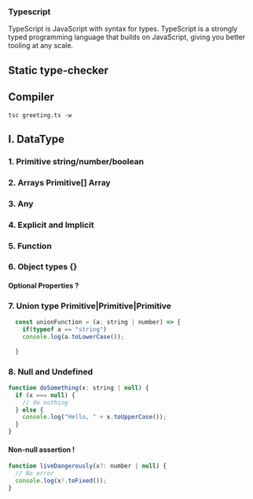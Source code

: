 ### Typescript 
TypeScript is JavaScript with syntax for types.
TypeScript is a strongly typed programming language that builds on JavaScript, giving you better tooling at any scale.

## Static type-checker
## Compiler
```
tsc greeting.ts -w
```

## I. DataType
### 1. Primitive string/number/boolean
### 2. Arrays Primitive[] Array<Primitive>
### 3. Any
### 4. Explicit and Implicit
### 5. Function
### 6. Object types {}
#### Optional Properties ?
### 7. Union type Primitive|Primitive|Primitive
```javascript
  const unionFunction = (a: string | number) => {
    if(typeof a == "string")
    console.log(a.toLowerCase());
    
  }
```
### 8. Null and Undefined
```javascript
function doSomething(x: string | null) {
  if (x === null) {
    // do nothing
  } else {
    console.log("Hello, " + x.toUpperCase());
  }
}

```
#### Non-null assertion !
```javascript
function liveDangerously(x?: number | null) {
  // No error
  console.log(x!.toFixed());
}
```


